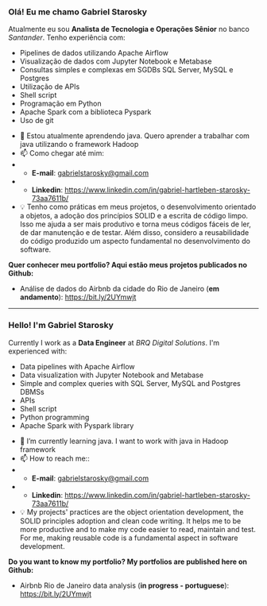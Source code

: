 ### Olá! Eu me chamo Gabriel Starosky

Atualmente eu sou **Analista de Tecnologia e Operações Sênior** no banco *Santander*. Tenho experiência com:

* Pipelines de dados utilizando Apache Airflow
* Visualização de dados com Jupyter Notebook e Metabase
* Consultas simples e complexas em SGDBs SQL Server, MySQL e Postgres
* Utilização de APIs
* Shell script
* Programação em Python
* Apache Spark com a biblioteca Pyspark
* Uso de git


- 🌱 Estou atualmente aprendendo java. Quero aprender a trabalhar com java utilizando o framework Hadoop
- 📫 Como chegar até mim:
- - **E-mail**: gabrielstarosky@gmail.com
- - **Linkedin**: https://www.linkedin.com/in/gabriel-hartleben-starosky-73aa7611b/
- :bulb: Tenho como práticas em meus projetos, o desenvolvimento orientado a objetos, a adoção dos princípios SOLID e a escrita de código limpo. Isso me ajuda a ser mais produtivo e torna meus códigos fáceis de ler, de dar manutenção e de testar. Além disso, considero a reusabilidade do código produzido um aspecto fundamental no desenvolvimento do software.

**Quer conhecer meu portfolio? Aqui estão meus projetos publicados no Github:**
- Análise de dados do Airbnb da cidade do Rio de Janeiro (**em andamento**): https://bit.ly/2UYmwjt


------

### Hello! I'm Gabriel Starosky

Currently I work as a **Data Engineer** at *BRQ Digital Solutions*. I'm experienced with:

* Data pipelines with Apache Airflow
* Data visualization with Jupyter Notebook and Metabase
* Simple and complex queries with SQL Server, MySQL and Postgres DBMSs 
* APIs
* Shell script
* Python programming
* Apache Spark with Pyspark library


- 🌱 I’m currently learning java. I want to work with java in Hadoop framework
- 📫 How to reach me::
- - **E-mail**: gabrielstarosky@gmail.com
- - **Linkedin**: https://www.linkedin.com/in/gabriel-hartleben-starosky-73aa7611b/
- :bulb: My projects' practices are the object orientation development, the SOLID principles adoption and clean code writing. It helps me to be more productive and to make my code easier to read, maintain and test. For me, making reusable code is a fundamental aspect in software development.


**Do you want to know my portfolio? My portfolios are published here on Github:**
- Airbnb Rio de Janeiro data analysis (**in progress - portuguese**): https://bit.ly/2UYmwjt

<!--
**gabrielstarosky/gabrielstarosky** is a ✨ _special_ ✨ repository because its `README.md` (this file) appears on your GitHub profile.

Here are some ideas to get you started:

- 🔭 I’m currently working on ...
- 🌱 I’m currently learning ...
- 👯 I’m looking to collaborate on ...
- 🤔 I’m looking for help with ...
- 💬 Ask me about ...
- 📫 How to reach me: ...
- 😄 Pronouns: ...
- ⚡ Fun fact: ...
-->


